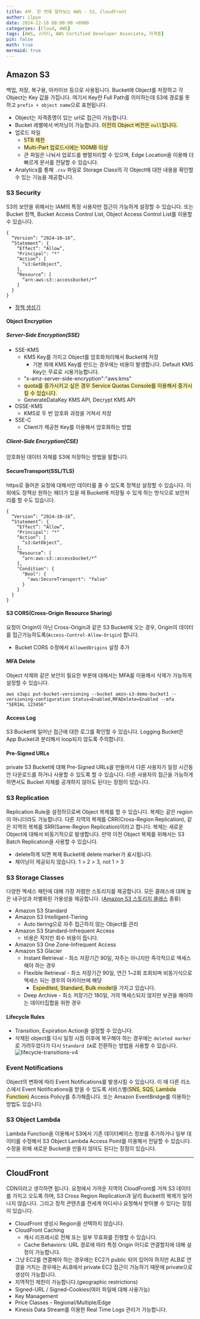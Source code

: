 ```yaml
---
title: 4부. 한 번에 알아보는 AWS - S3, CloudFront
author: ilpyo
date: 2024-12-16 08:00:00 +0900
categories: [Cloud, AWS]
tags: [AWS, 스터디, AWS Certified Developer Associate, 자격증]
pin: false
math: true
mermaid: true
---
```


## Amazon S3
백업, 저장, 복구용, 아카이브 등으로 사용됩니다. Bucket에 Object를 저장하고 각 Object는 Key 값을 가집니다. 여기서 Key란 Full Path를 의미하는데 S3에 경로를 뜻하고 `prefix + object name`으로 표현됩니다.
- Object는 자격증명이 있는 url로 접근이 가능합니다.
- Bucket 레벨에서 버저닝이 가능합니다. <span style="background-color:#fff5b1">이전의 Object 버전은 `null`입니다.</span>
- 업로드 파일
  - <span style="background-color:#fff5b1">5TB 제한</span>
  - <span style="background-color:#fff5b1">Multi-Part 업로드시에는 100MB 이상</span>
  - 큰 파일은 나눠서 업로드를 병렬처리할 수 있으며, Edge Location을 이용해 더 빠르게 문서를 전달할 수 있습니다.
- Analytics를 통해 `.csv` 파일로 Storage Class의 각 Object에 대한 내용을 확인할 수 있는 기능을 제공합니다.

### S3 Security
S3의 보안을 위해서는 IAM의 특정 사용자만 접근이 가능하게 설정할 수 있습니다. 또는 Bucket 정책, Bucket Access Control List, Object Access Control List를 이용할 수 있습니다.
```
{
  “Version”: “2024–10–16”,
  “Statement”: {
    “Effect”: “Allow”,
    "Principal": "*"
    “Action”: [
      “s3:GetObject”,
    ],
    “Resource”: [
      “arn:aws:s3::accessbucket/*”
    ]
  }
}
```
- [정책 생성기](https://awspolicygen.s3.amazonaws.com/policygen.html)

#### Object Encryption
##### Server-Side Encryption(SSE)
- SSE-KMS
  - KMS Key를 가지고 Object를 암호화처리해서 Bucket에 저장
    - 기본 외에 KMS Key를 만드는 경우에는 비용이 발생합니다. Default KMS Key는 무료로 시용가능합니다.
  - "x-amz-server-side-encryption":"aws:kms"
  - <span style="background-color:#fff5b1">quota를 증가시키고 싶은 경우 Service Quotas Console를 이용해서 증가시킬 수 있습니다.</span>
  - GenerateDataKey KMS API, Decrypt KMS API
- DSSE-KMS
  - KMS로 두 번 암호화 과정을 거쳐서 저장
- SSE-C
  - Client가 제공한 Key를 이용해서 암호화하는 방법
##### Client-Side Encryption(CSE)
암호화된 데이터 자체를 S3에 저장하는 방법을 말합니다.

#### SecureTransport(SSL/TLS)
https로 들어온 요청에 대해서만 데이터를 줄 수 있도록 정책상 설정할 수 있습니다. 이 외에도 정책상 원하는 헤더가 있을 때 Bucket에 저장될 수 있게 하는 방식으로 보안처리를 할 수도 있습니다.
```
{
  “Version”: “2024–10–16”,
  “Statement”: {
    “Effect”: “Allow”,
    "Principal": "*"
    “Action”: [
      “s3:GetObject”,
    ],
    “Resource”: [
      “arn:aws:s3::accessbucket/*”
    ],
    "Condition": {
      "Bool": {
        "aws:SecureTransport": "false"
      }
    }
  }
}
```

#### S3 CORS(Cross-Origin Resource Sharing)
요청이 Origin이 아닌 Cross-Origin과 같은 S3 Bucket에 오는 경우, Origin의 데이터를 접근가능하도록(`Access-Control-Allow-Origin`) 합니다. 
- Bucket CORS 수정에서 `AllowedOrigins` 설정 추가

#### MFA Delete
Object 삭제와 같은 보안이 필요한 부분에 대해서는 MFA를 이용해서 삭제가 가능하게 설정할 수 있습니다.
```
aws s3api put-bucket-versioning --bucket amzn-s3-demo-bucket1 --versioning-configuration Status=Enabled,MFADelete=Enabled --mfa "SERIAL 123456"
```

#### Access Log
S3 Bucket에 일어난 접근에 대한 로그를 확인할 수 있습니다. Logging Bucket은 App Bucket과 분리해서 loop되지 않도록 주의합니다.

#### Pre-Signed URLs
private S3 Bucket에 대해 Pre-Signed URLs을 만들어서 다른 사용자가 일정 시간동안 다운로드를 하거나 사용할 수 있도록 할 수 있습니다.
다른 사용자의 접근을 가능하게 하면서도 Bucket 자체를 공개하지 않아도 된다는 장점이 있습니다.

### S3 Replication
Replication Rule을 설정하므로써 Object 복제를 할 수 있습니다. 복제는 같은 region이 아니더라도 가능합니다. 다른 지역의 복제를 CRR(Cross-Region Replication), 같은 지역의 복제를 SRR(Same-Region Replication)이라고 합니다. 복제는 새로운 Object에 대해서 비동기적으로 발생합니다. 만약 이전 Object 복제를 위해서는 S3 Batch Replication을 사용할 수 있습니다.
- delete하게 되면 복제 Bucket에 delete marker가 표시됩니다.
- 체이닝이 제공되지 않습니다. 1 > 2 > 3, not 1 > 3

### S3 Storage Classes
다양한 액세스 패턴에 대해 가장 저렴한 스토리지를 제공합니다. 모든 클래스에 대해 높은 내구성과 차별화된 가용성을 제공합니다. ([Amazon S3 스토리지 클래스](https://aws.amazon.com/ko/s3/storage-classes/) 종류)
- Amazon S3 Standard
- Amazon S3 Intelligent-Tiering
  - Auto tiering으로 자주 접근하지 않는 Object를 관리
- Amazon S3 Standard-Infrequent Access
  - 비용은 작지만 회수 비용이 듭니다.
- Amazon S3 One Zone-Infrequent Access
- Amazon S3 Glacier
  - Instant Retrieval - 최소 저장기간 90일, 자주는 아니지만 즉각적으로 액세스해야 하는 경우
  - Flexible Retrieval - 최소 저장기간 90일, 연간 1~2회 조회되며 비동기식으로 액세스 되는 경우의 아카이브에 해당
    - <span style="background-color:#fff5b1">Expedited, Standard, Bulk model</span>을 가지고 있습니다.
  - Deep Archive - 최소 저장기간 180일, 거의 액세스되지 않지만 보관을 해야하는 데이터집합을 위한 경우

#### Lifecycle Rules
- Transition, Expiration Action을 설정할 수 있습니다. 
- 삭제된 object를 다시 일정 시점 이후에 복구해야 하는 경우에는 `deleted marker`로 가려두었다가 다시 `Standard IA`로 전환하는 방법을 사용할 수 있습니다.
![lifecycle-transitions-v4](https://github.com/user-attachments/assets/de3e12eb-10b3-464f-8d89-8ad6b8b81924)

### Event Notifications
Object의 변화에 따라 Event Notifications를 발생시킬 수 있습니다. 이 때 다른 리소스에서 Event Notifications을 받을 수 있도록 서비스별(<span style="background-color:#fff5b1">SNS, SQS, Lambda Function</span>) Access Policy를 추가해줍니다. 
또는 Amazon EventBridge를 이용하는 방법도 있습니다.

### S3 Object Lambda
Lambda Function을 이용해서 S3에서 기존 데이터베이스 정보를 추가하거나 일부 데이터를 수정해서 S3 Object Lambda Access Point를 이용해서 전달할 수 있습니다.
수정을 위해 새로운 Bucket을 만들지 않아도 된다는 장점이 있습니다.

---

## CloudFront
CDN이라고 생각하면 됩니다. 요청에서 가까운 지역의 CloudFront를 거쳐 S3 데이터를 가지고 오도록 하며, S3 Cross Region Replication과 달리 Bucket의 복제가 일어나지 않습니다.
그리고 정적 콘텐츠를 전세계 어디서나 요청해서 받아볼 수 있다는 장점이 있습니다.
- CloudFront 생성시 Region을 선택하지 않습니다.
- CloudFront Caching
  - 캐시 리프레시로 전체 또는 일부 무효화를 진행할 수 있습니다.
  - Cache Behaviors: URL 경로에 따라 특정 Origin 어디로 연결할지에 대해 설정이 가능합니다.
- 그냥 EC2를 연결해야 하는 경우에는 EC2가 public 되어 있어야 하지만 ALB로 연결을 거치는 경우에는 ALB에서 private EC2 접근이 가능하기 때문에 private으로 생성이 가능합니다.
- 지역적인 제한이 가능합니다.(geographic restrictions) 
- Signed-URL / Signed-Cookies(여러 파일에 대해 사용가능)
- Key Management
- Price Classes - Regional/Multiple/Edge
- Kinesis Data Stream를 이용한 Real Time Logs 관리가 가능합니다.
